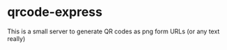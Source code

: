 # qrcode-express

This is a small server to generate QR codes as png form URLs (or any text really)


 

